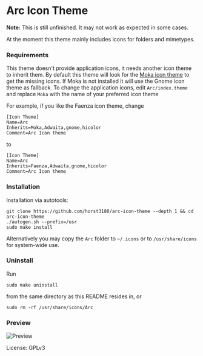 # Arc Icon Theme

**Note:** This is still unfinished. It may not work as expected in some cases.

At the moment this theme mainly includes icons for folders and mimetypes.

### Requirements

This theme doesn't provide application icons, it needs another icon theme to inherit them.
By default this theme will look for the [Moka icon theme](https://snwh.org/moka) to get the missing icons. If Moka is not installed it will use the Gnome icon theme as fallback.
To change the application icons, edit `Arc/index.theme` and replace `Moka` with the name of your preferred icon theme

For example, if you like the Faenza icon theme, change

    [Icon Theme]
    Name=Arc
    Inherits=Moka,Adwaita,gnome,hicolor
    Comment=Arc Icon theme

to

    [Icon Theme]
    Name=Arc
    Inherits=Faenza,Adwaita,gnome,hicolor
    Comment=Arc Icon theme

### Installation

Installation via autotools:

    git clone https://github.com/horst3180/arc-icon-theme --depth 1 && cd arc-icon-theme
    ./autogen.sh --prefix=/usr
    sudo make install

Alternatively you may copy the `Arc` folder to `~/.icons` or to `/usr/share/icons` for system-wide use.

### Uninstall

Run

    sudo make uninstall

from the same directory as this README resides in, or

    sudo rm -rf /usr/share/icons/Arc

### Preview
![Preview](https://i.imgur.com/yCO1aeP.png)

License: GPLv3

